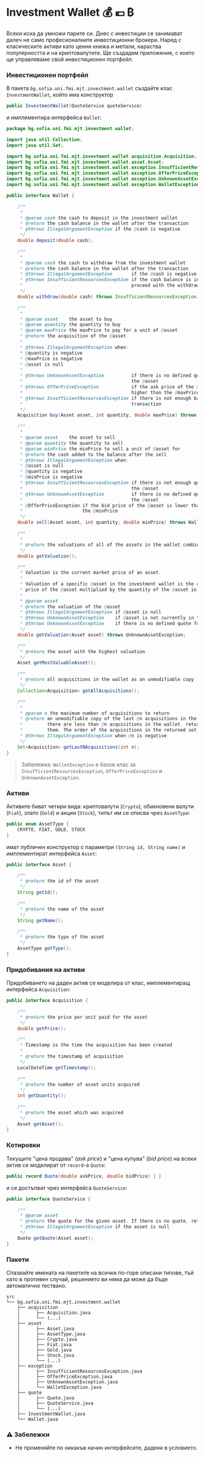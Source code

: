 # Investment Wallet :moneybag: :euro: ₿

Всеки иска да умножи парите си. Днес с инвестиции се занимават далеч не само професионалните инвестиционни брокери. Наред с класическите активи като ценни книжа и метали, нараства популярността и на криптовалутите. Ще създадем приложение, с което ще управляваме свой *инвестиционен портфейл*.

### Инвестиционен портфейл

В пакета `bg.sofia.uni.fmi.mjt.investment.wallet` създайте клас `InvestmentWallet`, който има конструктор

```java
public InvestmentWallet(QuoteService quoteService)
```
и имплементира интерфейса `Wallet`:

```java
package bg.sofia.uni.fmi.mjt.investment.wallet;

import java.util.Collection;
import java.util.Set;

import bg.sofia.uni.fmi.mjt.investment.wallet.acquisition.Acquisition;
import bg.sofia.uni.fmi.mjt.investment.wallet.asset.Asset;
import bg.sofia.uni.fmi.mjt.investment.wallet.exception.InsufficientResourcesException;
import bg.sofia.uni.fmi.mjt.investment.wallet.exception.OfferPriceException;
import bg.sofia.uni.fmi.mjt.investment.wallet.exception.UnknownAssetException;
import bg.sofia.uni.fmi.mjt.investment.wallet.exception.WalletException;

public interface Wallet {

    /**
     *
     * @param cash the cash to deposit in the investment wallet
     * @return the cash balance in the wallet after the transaction
     * @throws IllegalArgumentException if the @cash is negative
     */
    double deposit(double cash);

    /**
     *
     * @param cash the cash to withdraw from the investment wallet
     * @return the cash balance in the wallet after the transaction
     * @throws IllegalArgumentException       if the @cash is negative
     * @throws InsufficientResourcesException if the cash balance is insufficient to
     *                                        proceed with the withdrawal
     */
    double withdraw(double cash) throws InsufficientResourcesException;

    /**
     *
     * @param asset    the asset to buy
     * @param quantity the quantity to buy
     * @param maxPrice the maxPrice to pay for a unit of @asset
     * @return the acquisition of the @asset
     *
     * @throws IllegalArgumentException when:
     * @quantity is negative
     * @maxPrice is negative
     * @asset is null
     *
     * @throws UnknownAssetException          if there is no defined quote for
     *                                        the @asset
     * @throws OfferPriceException            if the ask price of the @asset is
     *                                        higher than the @maxPrice
     * @throws InsufficientResourcesException if there is not enough balance for the
     *                                        transaction
     */
    Acquisition buy(Asset asset, int quantity, double maxPrice) throws WalletException;

    /**
     *
     * @param asset    the asset to sell
     * @param quantity the quantity to sell
     * @param minPrice the minPrice to sell a unit of @asset for
     * @return the cash added to the balance after the sell
     * @throws IllegalArgumentException when:
     * @asset is null
     * @quantity is negative
     * @minPrice is negative
     * @throws InsufficientResourcesException if there is not enough quantity of
     *                                        the @asset
     * @throws UnknownAssetException          if there is no defined quote for
     *                                        the @asset
     * @OfferPriceException if the bid price of the @asset is lower than
     *                      the @minPrice
     */
    double sell(Asset asset, int quantity, double minPrice) throws WalletException;

    /**
     *
     * @return the valuations of all of the assets in the wallet combined
     */
    double getValuation();

    /**
     * Valuation is the current market price of an asset.
     *
     * Valuation of a specific @asset in the investment wallet is the current bid
     * price of the @asset multiplied by the quantity of the @asset in the wallet
     *
     * @param asset
     * @return the valuation of the @asset
     * @throws IllegalArgumentException if @asset is null
     * @throws UnknownAssetException    if @asset is not currently in the wallet
     * @throws UnknownAssetException    if there is no defined quote for the @asset
     */
    double getValuation(Asset asset) throws UnknownAssetException;

    /**
     * @return the asset with the highest valuation
     */
    Asset getMostValuableAsset();

    /**
     * @return all acquisitions in the wallet as an unmodifiable copy
     */
    Collection<Acquisition> getAllAcquisitions();

    /**
     *
     * @param n the maximum number of acquisitions to return
     * @return an unmodifiable copy of the last @n acquisitions in the wallet. If
     *         there are less than @n acquisitions in the wallet, return all of
     *         them. The order of the acquisitions in the returned set is undefined
     * @throws IllegalArgumentException when @n is negative
     */
    Set<Acquisition> getLastNAcquisitions(int n);
}

```

> Забележкa: `WalletException` е базов клас за `InsufficientResourcesException`, `OfferPriceException` и `UnknownAssetException`.

### Активи

Активите биват четири вида: криптовалути (`Crypto`), обикновени валути (`Fiat`), злато (`Gold`) и акции (`Stock`), типът им се описва чрез `AssetType`:

```java
public enum AssetType {
    CRYPTO, FIAT, GOLD, STOCK
}
```

имат публичен конструктор с параметри `(String id, String name)` и имплементират интерфейса `Asset`:

```java
public interface Asset {

    /**
     * @return the id of the asset
     */
    String getId();

    /**
     * @return the name of the asset
     */
    String getName();

    /**
     * @return the type of the asset
     */
    AssetType getType();
}
```

### Придобивания на активи

Придобиването на даден актив се моделира от клас, имплементиращ интерфейса `Acquisition`:

```java
public interface Acquisition {

    /**
     * @return the price per unit paid for the asset
     */
    double getPrice();

    /**
     * Timestamp is the time the acquisition has been created
     * 
     * @return the timestamp of acquisition
     */
    LocalDateTime getTimestamp();

    /**
     * @return the number of asset units acquired
     */
    int getQuantity();
    
    /**
     * @return the asset which was acquired
     */
    Asset getAsset();
}
```

### Котировки

Текущите "цена продава" (*ask price*) и "цена купува" (*bid price*) на всеки актив се моделират от `record`-a `Quote`:

```java
public record Quote(double askPrice, double bidPrice) { }
```

 и се достъпват чрез интерфейса `QuoteService`:

```java
public interface QuoteService {

    /**
     * @param asset
     * @return the quote for the given asset. If there is no quote, return null.
     * @throws IllegalArgumentException if the asset is null
     */
    Quote getQuote(Asset asset);
}

```

### Пакети

Спазвайте имената на пакетите на всички по-горе описани типове, тъй като в противен случай, решението ви няма да може да бъде автоматично тествано.

```
src
└── bg.sofia.uni.fmi.mjt.investment.wallet
    ├── acquisition
    │      ├── Acquisition.java
    │      └── (...)
    ├── asset
    │      ├── Asset.java
    │      ├── AssetType.java
    │      ├── Crypto.java
    │      ├── Fiat.java
    │      ├── Gold.java
    │      ├── Stock.java
    │      └── (...)
    ├── exception
    │      ├── InsufficientResourcesException.java
    │      ├── OfferPriceException.java
    │      ├── UnknownAssetException.java
    │      └── WalletException.java
    ├── quote
    │      ├── Quote.java
    │      ├── QuoteService.java
    │      └── (...)
    ├── InvestmentWallet.java
    └── Wallet.java
```

### :warning: Забележки

- Не променяйте по никакъв начин интерфейсите, дадени в условието.